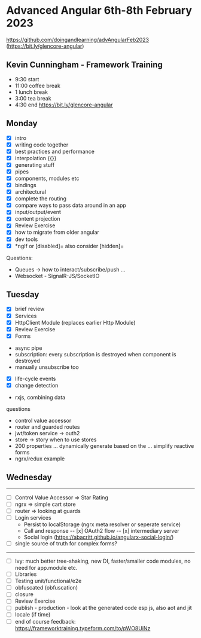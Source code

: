 # Advanced Angular 6th-8th February 2023

https://github.com/doingandlearning/advAngularFeb2023
(https://bit.ly/glencore-angular)


## Kevin Cunningham - Framework Training

- 9:30 start
- 11:00 coffee break
- 1 lunch break
- 3:00 tea break
- 4:30 end
https://bit.ly/glencore-angular
## Monday
- [x] intro
- [x] writing code together
- [x] best practices and performance
- [x] interpolation {{}}
- [x] generating stuff
- [x] pipes
- [x] components, modules etc
- [x] bindings
- [x] architectural
- [x] complete the routing
- [x] compare ways to pass data around in an app
- [x] input/output/event
- [x] content projection
- [x] Review Exercise
- [x] how to migrate from older angular
- [x] dev tools
- [x] *ngIf or [disabled]= also consider [hidden]=

Questions:
- Queues -> how to interact/subscribe/push ... 
- Websocket - SignalR-JS/SocketIO

## Tuesday
- [x] brief review
- [x] Services
- [x] HttpClient Module (replaces earlier Http Module)
- [x] Review Exercise
- [x] Forms
- async pipe
- subscription: every subscription is destroyed when component is destroyed
- manually unsubscribe too
- [x] life-cycle events
- [x] change detection
- rxjs, combining data

 questions
- control value accessor
- router and guarded routes
- jwt/token service -> outh2
- store -> story when to use stores
- 200 properties ... dynamically generate based on the ... simplify reactive forms
- ngrx/redux example

## Wednesday
---
- [ ] Control Value Accessor => Star Rating
- [ ] ngrx => simple cart store
- [ ] router => looking at guards
- [ ] Login services
	- Persist to localStorage (ngrx meta resolver or seperate service)
	- Call and response -- [x] OAuth2 flow -- [x] intermediary server
	- Social login (https://abacritt.github.io/angularx-social-login/)
- [ ] single source of truth for complex forms? 
---
- [ ] Ivy: much better tree-shaking, new DI, faster/smaller code modules, no need for app.module etc.
- [ ] Libraries
- [ ] Testing unit/functional/e2e
- [ ] obfuscated (obfuscation)
- [ ] closure
- [ ] Review Exercise
- [ ] publish - production - look at the generated code esp js, also aot and jit
- [ ] locale (if time)
- [ ] end of course feedback: https://frameworktraining.typeform.com/to/pWO8UiNz